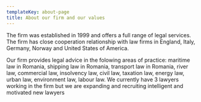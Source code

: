 ```yaml
---
templateKey: about-page
title: About our firm and our values
---
```

The firm was established in 1999 and offers a full range of legal services. The firm has close cooperation relationship with law firms in England, Italy, Germany, Norway and United States of America. 

Our firm provides legal advice in the folowing areas of practice: maritime law in Romania, shipping law in Romania, transport law in Romania, river law, commercial law, insolvency law, civil law, taxation law, energy law, urban law, environment law, labour law. We currently have 3 lawyers working in the firm but we are expanding and recruiting intelligent and motivated new lawyers
